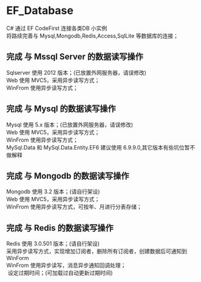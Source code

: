 # EF_Database
  C# 通过 EF CodeFirst 连接各类DB 小实例<br>
  将路续完善与 Mysql,Mongodb,Redis,Access,SqlLite 等数据库的连接；

## 完成 与 Mssql Server 的数据读写操作
  Sqlserver 使用 2012 版本；(已放置外网服务器，请误修改)<br>
  Web 使用 MVC5，采用异步读写方式；<br>
  WinFrom 使用异步读写方式；<br>
  
## 完成 与 Mysql 的数据读写操作
  Mysql 使用 5.x 版本；(已放置外网服务器，请误修改)<br>
  Web 使用 MVC5，采用异步读写方式；<br>
  WinFrom 使用异步读写方式；<br>
  MySql.Data 和 MySql.Data.Entity.EF6 建议使用 6.9.9.0,其它版本有些坑位暂不做解释<br>
  
## 完成 与 Mongodb 的数据读写操作
  Mongodb 使用 3.2 版本；(请自行架设)<br>
  Web 使用 MVC5，采用异步读写方式；<br>
  WinFrom 使用异步读写方式，可按年、月进行分表存储；<br>
  
## 完成 与 Redis 的数据读写操作
  Redis 使用 3.0.501 版本；(请自行架设)<br>
  采用异步读写方式，实现增加订阅者，删除所有订阅者，创建数据后可通知到WinForm<br>
  WinFrom 使用异步读写，消息异步通知回调处理；<br>
  设定过期时间；(可加载过自动更新过期时间)<br>
 
